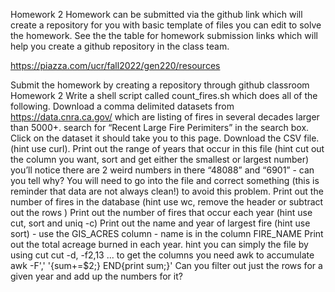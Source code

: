 Homework 2
Homework can be submitted via the github link which will create a repository for you with basic template of files you can edit to solve the homework. See the the table for homework submission links which will help you create a github repository in the class team.

https://piazza.com/ucr/fall2022/gen220/resources

Submit the homework by creating a repository through github classroom Homework 2
Write a shell script called count_fires.sh which does all of the following.
Download a comma delimited datasets from https://data.cnra.ca.gov/ which are listing of fires in several decades larger than 5000+. search for “Recent Large Fire Perimiters” in the search box. Click on the dataset it should take you to this page. Download the CSV file. (hint use curl).
Print out the range of years that occur in this file (hint cut out the column you want, sort and get either the smallest or largest number)
you’ll notice there are 2 weird numbers in there “48088” and “6901” - can you tell why? You will need to go into the file and correct something (this is reminder that data are not always clean!) to avoid this problem.
Print out the number of fires in the database
(hint use wc, remove the header or subtract out the rows )
Print out the number of fires that occur each year
(hint use cut, sort and uniq -c)
Print out the name and year of largest fire
(hint use sort) - use the GIS_ACRES column - name is in the column FIRE_NAME
Print out the total acreage burned in each year.
hint you can simply the file by using cut cut -d, -f2,13 ... to get the columns you need
awk to accumulate awk -F',' '{sum+=$2;} END{print sum;}'
Can you filter out just the rows for a given year and add up the numbers for it?
